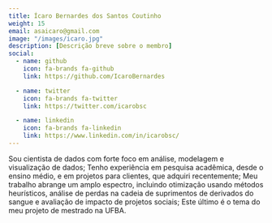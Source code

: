 ```yaml
---
title: Ícaro Bernardes dos Santos Coutinho
weight: 15
email: asaicaro@gmail.com
image: "/images/icaro.jpg"
description: [Descrição breve sobre o membro]
social:
  - name: github
    icon: fa-brands fa-github
    link: https://github.com/IcaroBernardes

  - name: twitter
    icon: fa-brands fa-twitter
    link: https://twitter.com/icarobsc

  - name: linkedin
    icon: fa-brands fa-linkedin
    link: https://www.linkedin.com/in/icarobsc/
---
```


Sou cientista de dados com forte foco em análise, modelagem e visualização de dados; Tenho experiência em pesquisa acadêmica, desde o ensino médio, e em projetos para clientes, que adquiri recentemente; Meu trabalho abrange um amplo espectro, incluindo otimização usando métodos heurísticos, análise de perdas na cadeia de suprimentos de derivados do sangue e avaliação de impacto de projetos sociais; Este último é o tema do meu projeto de mestrado na UFBA.
